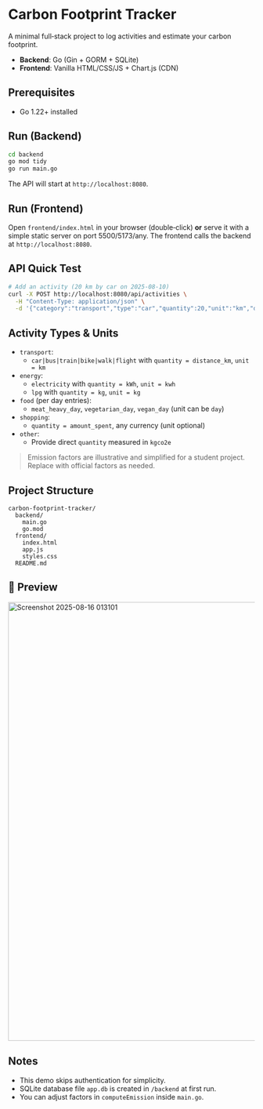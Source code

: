 # Carbon Footprint Tracker

A minimal full‑stack project to log activities and estimate your carbon footprint.

- **Backend**: Go (Gin + GORM + SQLite)
- **Frontend**: Vanilla HTML/CSS/JS + Chart.js (CDN)

## Prerequisites
- Go 1.22+ installed

## Run (Backend)
```bash
cd backend
go mod tidy
go run main.go
```
The API will start at `http://localhost:8080`.

## Run (Frontend)
Open `frontend/index.html` in your browser (double‑click) **or** serve it with a simple static server on port 5500/5173/any.
The frontend calls the backend at `http://localhost:8080`.

## API Quick Test
```bash
# Add an activity (20 km by car on 2025-08-10)
curl -X POST http://localhost:8080/api/activities \
  -H "Content-Type: application/json" \
  -d '{"category":"transport","type":"car","quantity":20,"unit":"km","date":"2025-08-10"}'
```

## Activity Types & Units
- `transport`:
  - `car|bus|train|bike|walk|flight` with `quantity = distance_km`, `unit = km`
- `energy`:
  - `electricity` with `quantity = kWh`, `unit = kwh`
  - `lpg` with `quantity = kg`, `unit = kg`
- `food` (per day entries):
  - `meat_heavy_day`, `vegetarian_day`, `vegan_day` (unit can be `day`)
- `shopping`:
  - `quantity = amount_spent`, any currency (unit optional)
- `other`:
  - Provide direct `quantity` measured in `kgco2e`

> Emission factors are illustrative and simplified for a student project. Replace with official factors as needed.

## Project Structure
```
carbon-footprint-tracker/
  backend/
    main.go
    go.mod
  frontend/
    index.html
    app.js
    styles.css
  README.md
```

## 📸 Preview
<img width="1562" height="895" alt="Screenshot 2025-08-16 013101" src="https://github.com/user-attachments/assets/1984ebc1-6489-4aa9-8265-e69e0529d976" />

## Notes
- This demo skips authentication for simplicity.
- SQLite database file `app.db` is created in `/backend` at first run.
- You can adjust factors in `computeEmission` inside `main.go`.
